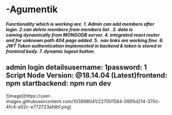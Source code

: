 # -Agumentik
<h5>
Functionality which is working are.
1. Admin can add members after login.
2.can delete members from members list .
3. data is coming dynamically from MONGODB server.
4. integrated react router and for unknown path 404 page added.
5.  nav links are working fine.
6. JWT Token authentication implemented in backend & token is stored in frontend body.
7. dynamic logout button.
</h5>

<h2>
admin login detailsusername: 1password: 1
Script Node Version: @18.14.04 (Latest)frontend: npm startbackend: npm run dev
</h2>
![image](https://user-images.githubusercontent.com/103898041/227001584-0995d214-370c-4fc4-a02c-e772723afdbf.png)
